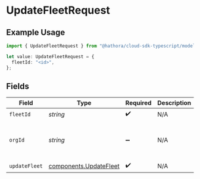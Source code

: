 # UpdateFleetRequest

## Example Usage

```typescript
import { UpdateFleetRequest } from "@hathora/cloud-sdk-typescript/models/operations";

let value: UpdateFleetRequest = {
  fleetId: "<id>",
};
```

## Fields

| Field                                                            | Type                                                             | Required                                                         | Description                                                      | Example                                                          |
| ---------------------------------------------------------------- | ---------------------------------------------------------------- | ---------------------------------------------------------------- | ---------------------------------------------------------------- | ---------------------------------------------------------------- |
| `fleetId`                                                        | *string*                                                         | :heavy_check_mark:                                               | N/A                                                              |                                                                  |
| `orgId`                                                          | *string*                                                         | :heavy_minus_sign:                                               | N/A                                                              | org-6f706e83-0ec1-437a-9a46-7d4281eb2f39                         |
| `updateFleet`                                                    | [components.UpdateFleet](../../models/components/updatefleet.md) | :heavy_check_mark:                                               | N/A                                                              |                                                                  |